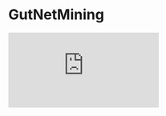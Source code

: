 # GutNetMining

![Overviewpipeline.pdf](https://github.com/skimicrobe/GutNetMining/blob/main/Overviewpipeline.pdf)
